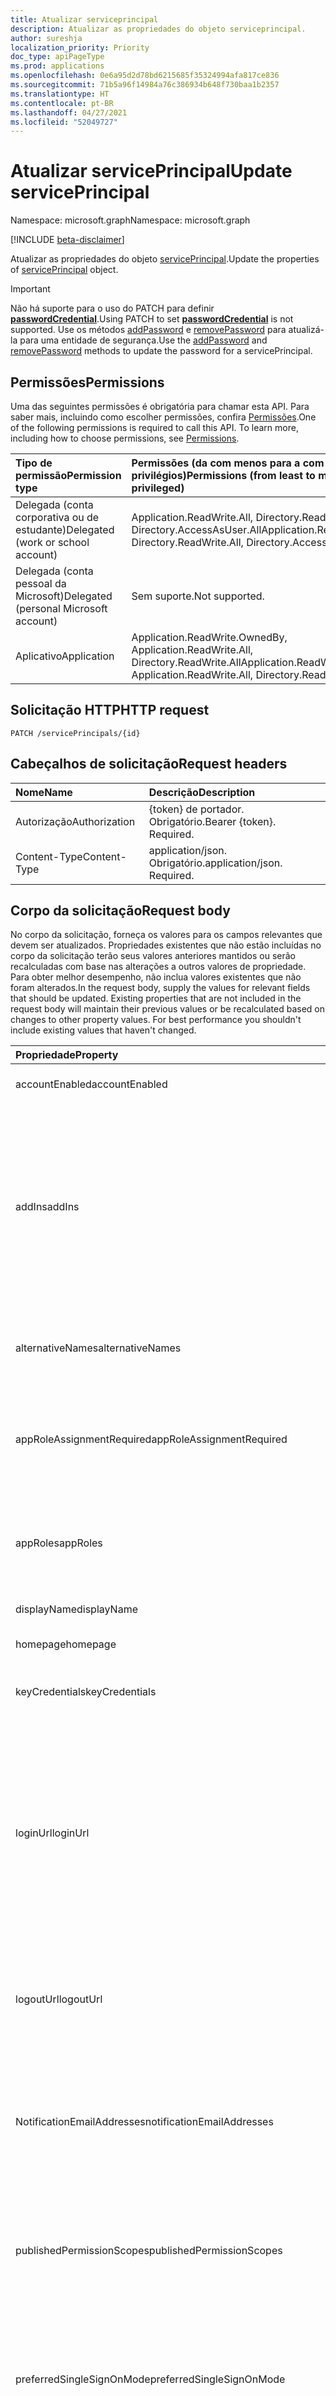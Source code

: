 ```yaml
---
title: Atualizar serviceprincipal
description: Atualizar as propriedades do objeto serviceprincipal.
author: sureshja
localization_priority: Priority
doc_type: apiPageType
ms.prod: applications
ms.openlocfilehash: 0e6a95d2d78bd6215685f35324994afa817ce836
ms.sourcegitcommit: 71b5a96f14984a76c386934b648f730baa1b2357
ms.translationtype: HT
ms.contentlocale: pt-BR
ms.lasthandoff: 04/27/2021
ms.locfileid: "52049727"
---
```

# <a name="update-serviceprincipal"></a><span data-ttu-id="b8c2f-103">Atualizar servicePrincipal</span><span class="sxs-lookup"><span data-stu-id="b8c2f-103">Update servicePrincipal</span></span>

<span data-ttu-id="b8c2f-104">Namespace: microsoft.graph</span><span class="sxs-lookup"><span data-stu-id="b8c2f-104">Namespace: microsoft.graph</span></span>

[!INCLUDE [beta-disclaimer](../../includes/beta-disclaimer.md)]

<span data-ttu-id="b8c2f-105">Atualizar as propriedades do objeto [servicePrincipal](../resources/serviceprincipal.md).</span><span class="sxs-lookup"><span data-stu-id="b8c2f-105">Update the properties of [servicePrincipal](../resources/serviceprincipal.md) object.</span></span>

> [!IMPORTANT]
> <span data-ttu-id="b8c2f-106">Não há suporte para o uso do PATCH para definir [**passwordCredential**](../resources/passwordcredential.md).</span><span class="sxs-lookup"><span data-stu-id="b8c2f-106">Using PATCH to set [**passwordCredential**](../resources/passwordcredential.md) is not supported.</span></span> <span data-ttu-id="b8c2f-107">Use os métodos [addPassword](./serviceprincipal-addpassword.md) e [removePassword](./serviceprincipal-removepassword.md) para atualizá-la para uma entidade de segurança.</span><span class="sxs-lookup"><span data-stu-id="b8c2f-107">Use the [addPassword](./serviceprincipal-addpassword.md) and [removePassword](./serviceprincipal-removepassword.md) methods to update the password for a servicePrincipal.</span></span>

## <a name="permissions"></a><span data-ttu-id="b8c2f-108">Permissões</span><span class="sxs-lookup"><span data-stu-id="b8c2f-108">Permissions</span></span>
<span data-ttu-id="b8c2f-p102">Uma das seguintes permissões é obrigatória para chamar esta API. Para saber mais, incluindo como escolher permissões, confira [Permissões](/graph/permissions-reference).</span><span class="sxs-lookup"><span data-stu-id="b8c2f-p102">One of the following permissions is required to call this API. To learn more, including how to choose permissions, see [Permissions](/graph/permissions-reference).</span></span>

|<span data-ttu-id="b8c2f-111">Tipo de permissão</span><span class="sxs-lookup"><span data-stu-id="b8c2f-111">Permission type</span></span>      | <span data-ttu-id="b8c2f-112">Permissões (da com menos para a com mais privilégios)</span><span class="sxs-lookup"><span data-stu-id="b8c2f-112">Permissions (from least to most privileged)</span></span>              |
|:--------------------|:---------------------------------------------------------|
|<span data-ttu-id="b8c2f-113">Delegada (conta corporativa ou de estudante)</span><span class="sxs-lookup"><span data-stu-id="b8c2f-113">Delegated (work or school account)</span></span> | <span data-ttu-id="b8c2f-114">Application.ReadWrite.All, Directory.ReadWrite.All, Directory.AccessAsUser.All</span><span class="sxs-lookup"><span data-stu-id="b8c2f-114">Application.ReadWrite.All, Directory.ReadWrite.All, Directory.AccessAsUser.All</span></span>    |
|<span data-ttu-id="b8c2f-115">Delegada (conta pessoal da Microsoft)</span><span class="sxs-lookup"><span data-stu-id="b8c2f-115">Delegated (personal Microsoft account)</span></span> | <span data-ttu-id="b8c2f-116">Sem suporte.</span><span class="sxs-lookup"><span data-stu-id="b8c2f-116">Not supported.</span></span>    |
|<span data-ttu-id="b8c2f-117">Aplicativo</span><span class="sxs-lookup"><span data-stu-id="b8c2f-117">Application</span></span> | <span data-ttu-id="b8c2f-118">Application.ReadWrite.OwnedBy, Application.ReadWrite.All, Directory.ReadWrite.All</span><span class="sxs-lookup"><span data-stu-id="b8c2f-118">Application.ReadWrite.OwnedBy, Application.ReadWrite.All, Directory.ReadWrite.All</span></span> |

## <a name="http-request"></a><span data-ttu-id="b8c2f-119">Solicitação HTTP</span><span class="sxs-lookup"><span data-stu-id="b8c2f-119">HTTP request</span></span>
<!-- { "blockType": "ignored" } -->
```http
PATCH /servicePrincipals/{id}
```
## <a name="request-headers"></a><span data-ttu-id="b8c2f-120">Cabeçalhos de solicitação</span><span class="sxs-lookup"><span data-stu-id="b8c2f-120">Request headers</span></span>
| <span data-ttu-id="b8c2f-121">Nome</span><span class="sxs-lookup"><span data-stu-id="b8c2f-121">Name</span></span>       | <span data-ttu-id="b8c2f-122">Descrição</span><span class="sxs-lookup"><span data-stu-id="b8c2f-122">Description</span></span>|
|:-----------|:----------|
| <span data-ttu-id="b8c2f-123">Autorização</span><span class="sxs-lookup"><span data-stu-id="b8c2f-123">Authorization</span></span> | <span data-ttu-id="b8c2f-p103">{token} de portador. Obrigatório.</span><span class="sxs-lookup"><span data-stu-id="b8c2f-p103">Bearer {token}. Required.</span></span>  |
| <span data-ttu-id="b8c2f-126">Content-Type</span><span class="sxs-lookup"><span data-stu-id="b8c2f-126">Content-Type</span></span> | <span data-ttu-id="b8c2f-p104">application/json. Obrigatório.</span><span class="sxs-lookup"><span data-stu-id="b8c2f-p104">application/json. Required.</span></span> |

## <a name="request-body"></a><span data-ttu-id="b8c2f-129">Corpo da solicitação</span><span class="sxs-lookup"><span data-stu-id="b8c2f-129">Request body</span></span>
<span data-ttu-id="b8c2f-p105">No corpo da solicitação, forneça os valores para os campos relevantes que devem ser atualizados. Propriedades existentes que não estão incluídas no corpo da solicitação terão seus valores anteriores mantidos ou serão recalculadas com base nas alterações a outros valores de propriedade. Para obter melhor desempenho, não inclua valores existentes que não foram alterados.</span><span class="sxs-lookup"><span data-stu-id="b8c2f-p105">In the request body, supply the values for relevant fields that should be updated. Existing properties that are not included in the request body will maintain their previous values or be recalculated based on changes to other property values. For best performance you shouldn't include existing values that haven't changed.</span></span>

| <span data-ttu-id="b8c2f-133">Propriedade</span><span class="sxs-lookup"><span data-stu-id="b8c2f-133">Property</span></span>     | <span data-ttu-id="b8c2f-134">Tipo</span><span class="sxs-lookup"><span data-stu-id="b8c2f-134">Type</span></span> |<span data-ttu-id="b8c2f-135">Descrição</span><span class="sxs-lookup"><span data-stu-id="b8c2f-135">Description</span></span>|
|:---------------|:--------|:----------|
|<span data-ttu-id="b8c2f-136">accountEnabled</span><span class="sxs-lookup"><span data-stu-id="b8c2f-136">accountEnabled</span></span>|<span data-ttu-id="b8c2f-137">Boolean</span><span class="sxs-lookup"><span data-stu-id="b8c2f-137">Boolean</span></span>| <span data-ttu-id="b8c2f-138">**True** se a entidade de serviço estiver habilitada; caso contrário, **false**.</span><span class="sxs-lookup"><span data-stu-id="b8c2f-138">**true** if the service principal account is enabled; otherwise, **false**.</span></span>|
| <span data-ttu-id="b8c2f-139">addIns</span><span class="sxs-lookup"><span data-stu-id="b8c2f-139">addIns</span></span> | [<span data-ttu-id="b8c2f-140">addIn</span><span class="sxs-lookup"><span data-stu-id="b8c2f-140">addIn</span></span>](../resources/addin.md) | <span data-ttu-id="b8c2f-141">Define o comportamento personalizado que um serviço de consumo pode usar para chamar um aplicativo em contextos específicos.</span><span class="sxs-lookup"><span data-stu-id="b8c2f-141">Defines custom behavior that a consuming service can use to call an app in specific contexts.</span></span> <span data-ttu-id="b8c2f-142">Por exemplo, aplicativos que podem renderizar fluxos de arquivo [podem definir a propriedade addIns](/onedrive/developer/file-handlers/?view=odsp-graph-online) para a funcionalidade "FileHandler".</span><span class="sxs-lookup"><span data-stu-id="b8c2f-142">For example, applications that can render file streams [may set the addIns property](/onedrive/developer/file-handlers/?view=odsp-graph-online) for its "FileHandler" functionality.</span></span> <span data-ttu-id="b8c2f-143">Isso permitirá que os serviços como o Microsoft 365 chamem o aplicativo no contexto de um documento no qual o usuário esteja trabalhando.</span><span class="sxs-lookup"><span data-stu-id="b8c2f-143">This will let services like Microsoft 365 call the application in the context of a document the user is working on.</span></span>|
|<span data-ttu-id="b8c2f-144">alternativeNames</span><span class="sxs-lookup"><span data-stu-id="b8c2f-144">alternativeNames</span></span>|<span data-ttu-id="b8c2f-145">Coleção de cadeias de caracteres</span><span class="sxs-lookup"><span data-stu-id="b8c2f-145">String collection</span></span>| <span data-ttu-id="b8c2f-146">Usado para recuperar entidades de serviço por assinatura, identificar grupo de recursos e IDs de recursos completos de [identidades gerenciadas](https://aka.ms/azuremanagedidentity).</span><span class="sxs-lookup"><span data-stu-id="b8c2f-146">Used to retrieve service principals by subscription, identify resource group and full resource ids for [managed identities](https://aka.ms/azuremanagedidentity).</span></span>|
|<span data-ttu-id="b8c2f-147">appRoleAssignmentRequired</span><span class="sxs-lookup"><span data-stu-id="b8c2f-147">appRoleAssignmentRequired</span></span>|<span data-ttu-id="b8c2f-148">Boolean</span><span class="sxs-lookup"><span data-stu-id="b8c2f-148">Boolean</span></span>|<span data-ttu-id="b8c2f-149">Especifica se um **appRoleAssignment** de um usuário ou grupo é necessário antes que o Azure AD emita um token de usuário ou de acesso ao aplicativo.</span><span class="sxs-lookup"><span data-stu-id="b8c2f-149">Specifies whether an **appRoleAssignment** to a user or group is required before Azure AD will issue a user or access token to the application.</span></span> <span data-ttu-id="b8c2f-150">Não anulável.</span><span class="sxs-lookup"><span data-stu-id="b8c2f-150">Not nullable.</span></span> |
|<span data-ttu-id="b8c2f-151">appRoles</span><span class="sxs-lookup"><span data-stu-id="b8c2f-151">appRoles</span></span>|<span data-ttu-id="b8c2f-152">[appRole](../resources/approle.md) collection</span><span class="sxs-lookup"><span data-stu-id="b8c2f-152">[appRole](../resources/approle.md) collection</span></span>|<span data-ttu-id="b8c2f-153">As funções do aplicativo expostas pelo aplicativo associado.</span><span class="sxs-lookup"><span data-stu-id="b8c2f-153">The application roles exposed by the associated application.</span></span> <span data-ttu-id="b8c2f-154">Para obter mais informações, confira a definição da propriedade **appRoles** no recurso [aplicativo](../resources/application.md).</span><span class="sxs-lookup"><span data-stu-id="b8c2f-154">For more information see the **appRoles** property definition on the [application](../resources/application.md) resource.</span></span> <span data-ttu-id="b8c2f-155">Não anulável.</span><span class="sxs-lookup"><span data-stu-id="b8c2f-155">Not nullable.</span></span> |
|<span data-ttu-id="b8c2f-156">displayName</span><span class="sxs-lookup"><span data-stu-id="b8c2f-156">displayName</span></span>|<span data-ttu-id="b8c2f-157">String</span><span class="sxs-lookup"><span data-stu-id="b8c2f-157">String</span></span>|<span data-ttu-id="b8c2f-158">O nome de exibição da entidade de serviço.</span><span class="sxs-lookup"><span data-stu-id="b8c2f-158">The display name for the service principal.</span></span>|
|<span data-ttu-id="b8c2f-159">homepage</span><span class="sxs-lookup"><span data-stu-id="b8c2f-159">homepage</span></span>|<span data-ttu-id="b8c2f-160">String</span><span class="sxs-lookup"><span data-stu-id="b8c2f-160">String</span></span>|<span data-ttu-id="b8c2f-161">Página inicial ou página de aterrissagem do aplicativo.</span><span class="sxs-lookup"><span data-stu-id="b8c2f-161">Home page or landing page of the application.</span></span>|
|<span data-ttu-id="b8c2f-162">keyCredentials</span><span class="sxs-lookup"><span data-stu-id="b8c2f-162">keyCredentials</span></span>|<span data-ttu-id="b8c2f-163">[keyCredential](../resources/keycredential.md) collection</span><span class="sxs-lookup"><span data-stu-id="b8c2f-163">[keyCredential](../resources/keycredential.md) collection</span></span>|<span data-ttu-id="b8c2f-p109">A coleta de principais credenciais associadas ao diretor de serviços. Não pode ser anulado.</span><span class="sxs-lookup"><span data-stu-id="b8c2f-p109">The collection of key credentials associated with the service principal. Not nullable.</span></span>            |
|<span data-ttu-id="b8c2f-166">loginUrl</span><span class="sxs-lookup"><span data-stu-id="b8c2f-166">loginUrl</span></span>|<span data-ttu-id="b8c2f-167">String</span><span class="sxs-lookup"><span data-stu-id="b8c2f-167">String</span></span>|<span data-ttu-id="b8c2f-168">Especifica a URL na qual o provedor de serviços redireciona o usuário para a autenticação do Azure AD.</span><span class="sxs-lookup"><span data-stu-id="b8c2f-168">Specifies the URL where the service provider redirects the user to Azure AD to authenticate.</span></span> <span data-ttu-id="b8c2f-169">O Azure AD usa a URL para iniciar o aplicativo do Microsoft 365 ou o Azure AD My Apps.</span><span class="sxs-lookup"><span data-stu-id="b8c2f-169">Azure AD uses the URL to launch the application from Microsoft 365 or the Azure AD My Apps.</span></span> <span data-ttu-id="b8c2f-170">Quando em branco, o Azure AD executa o logon iniciado pelo IdP de aplicativos configurados com o [logon único baseado em SAML](/azure/active-directory/manage-apps/what-is-single-sign-on#saml-sso).</span><span class="sxs-lookup"><span data-stu-id="b8c2f-170">When blank, Azure AD performs IdP-initiated sign-on for applications configured with [SAML-based single sign-on](/azure/active-directory/manage-apps/what-is-single-sign-on#saml-sso).</span></span> <span data-ttu-id="b8c2f-171">O usuário inicia o aplicativo do Microsoft 365, o Azure AD My Apps ou a URL de SSO do Azure AD.</span><span class="sxs-lookup"><span data-stu-id="b8c2f-171">The user launches the application from Microsoft 365, the Azure AD My Apps, or the Azure AD SSO URL.</span></span>|
|<span data-ttu-id="b8c2f-172">logoutUrl</span><span class="sxs-lookup"><span data-stu-id="b8c2f-172">logoutUrl</span></span>|<span data-ttu-id="b8c2f-173">String</span><span class="sxs-lookup"><span data-stu-id="b8c2f-173">String</span></span>| <span data-ttu-id="b8c2f-174">Especifica a URL que será usada pela autorização do serviço da Microsoft para fazer logoff de um usuário usando protocolos de logoff [front-channel](https://openid.net/specs/openid-connect-frontchannel-1_0.html), [back-channel](https://openid.net/specs/openid-connect-backchannel-1_0.html) ou SAML.</span><span class="sxs-lookup"><span data-stu-id="b8c2f-174">Specifies the URL that will be used by Microsoft's authorization service to logout an user using [front-channel](https://openid.net/specs/openid-connect-frontchannel-1_0.html), [back-channel](https://openid.net/specs/openid-connect-backchannel-1_0.html) or SAML logout protocols.</span></span>|
|<span data-ttu-id="b8c2f-175">NotificationEmailAddresses</span><span class="sxs-lookup"><span data-stu-id="b8c2f-175">notificationEmailAddresses</span></span>|<span data-ttu-id="b8c2f-176">Coleção de cadeias de caracteres</span><span class="sxs-lookup"><span data-stu-id="b8c2f-176">String collection</span></span>|<span data-ttu-id="b8c2f-177">Especifica a lista de endereços de email para os quais o Azure AD envia uma notificação quando o certificado ativo está próximo da data de validade.</span><span class="sxs-lookup"><span data-stu-id="b8c2f-177">Specifies the list of email addresses where Azure AD sends a notification when the active certificate is near the expiration date.</span></span> <span data-ttu-id="b8c2f-178">Isso é apenas para os certificados usados ​​para assinar o token SAML emitido para aplicativos da Galeria do Azure AD.</span><span class="sxs-lookup"><span data-stu-id="b8c2f-178">This is only for the certificates used to sign the SAML token issued for Azure AD Gallery applications.</span></span>|
|<span data-ttu-id="b8c2f-179">publishedPermissionScopes</span><span class="sxs-lookup"><span data-stu-id="b8c2f-179">publishedPermissionScopes</span></span>|<span data-ttu-id="b8c2f-180">coleção [permissionScope](../resources/permissionScope.md)</span><span class="sxs-lookup"><span data-stu-id="b8c2f-180">[permissionScope](../resources/permissionScope.md) collection</span></span>|<span data-ttu-id="b8c2f-181">As permissões OAuth 2.0 expostas pelo aplicativo associado.</span><span class="sxs-lookup"><span data-stu-id="b8c2f-181">The OAuth 2.0 permissions exposed by the associated application.</span></span> <span data-ttu-id="b8c2f-182">Para obter mais informações, confira a definição da propriedade **oauth2PermissionScopes** no recurso [aplicativo](../resources/application.md).</span><span class="sxs-lookup"><span data-stu-id="b8c2f-182">For more information see the **oauth2PermissionScopes** property definition on the [application](../resources/application.md) resource.</span></span> <span data-ttu-id="b8c2f-183">Não anulável.</span><span class="sxs-lookup"><span data-stu-id="b8c2f-183">Not nullable.</span></span>            |
|<span data-ttu-id="b8c2f-184">preferredSingleSignOnMode</span><span class="sxs-lookup"><span data-stu-id="b8c2f-184">preferredSingleSignOnMode</span></span>|<span data-ttu-id="b8c2f-185">cadeia de caracteres</span><span class="sxs-lookup"><span data-stu-id="b8c2f-185">string</span></span>|<span data-ttu-id="b8c2f-186">Especifica o modo de logon único configurado para este aplicativo.</span><span class="sxs-lookup"><span data-stu-id="b8c2f-186">Specifies the single sign-on mode configured for this application.</span></span> <span data-ttu-id="b8c2f-187">O Azure AD usa o modo de logon único preferido para iniciar o aplicativo do Microsoft 365 ou o Azure AD My Apps.</span><span class="sxs-lookup"><span data-stu-id="b8c2f-187">Azure AD uses the preferred single sign-on mode to launch the application from Microsoft 365 or the Azure AD My Apps.</span></span> <span data-ttu-id="b8c2f-188">Os valores com suporte são password, saml, external e oidc.</span><span class="sxs-lookup"><span data-stu-id="b8c2f-188">The supported values are password, saml, external, and oidc.</span></span>|
|<span data-ttu-id="b8c2f-189">preferredTokenSigningKeyEndDateTime</span><span class="sxs-lookup"><span data-stu-id="b8c2f-189">preferredTokenSigningKeyEndDateTime</span></span>|<span data-ttu-id="b8c2f-190">DateTimeOffset</span><span class="sxs-lookup"><span data-stu-id="b8c2f-190">DateTimeOffset</span></span>|<span data-ttu-id="b8c2f-191">Especifica a data da expiração do keyCredential usado para a assinatura do token, marcado por **preferredTokenSigningKeyThumbprint**.</span><span class="sxs-lookup"><span data-stu-id="b8c2f-191">Specifies the expiration date of the keyCredential used for token signing, marked by **preferredTokenSigningKeyThumbprint**.</span></span>|
|<span data-ttu-id="b8c2f-192">preferredTokenSigningKeyThumbprint</span><span class="sxs-lookup"><span data-stu-id="b8c2f-192">preferredTokenSigningKeyThumbprint</span></span>|<span data-ttu-id="b8c2f-193">String</span><span class="sxs-lookup"><span data-stu-id="b8c2f-193">String</span></span>|<span data-ttu-id="b8c2f-194">Reservado apenas para uso interno.</span><span class="sxs-lookup"><span data-stu-id="b8c2f-194">Reserved for internal use only.</span></span> <span data-ttu-id="b8c2f-195">Não escreva ou dependa de alguma forma dessa propriedade.</span><span class="sxs-lookup"><span data-stu-id="b8c2f-195">Do not write or otherwise rely on this property.</span></span> <span data-ttu-id="b8c2f-196">Pode ser removida em versões futuras.</span><span class="sxs-lookup"><span data-stu-id="b8c2f-196">May be removed in future versions.</span></span> |
|<span data-ttu-id="b8c2f-197">publisherName</span><span class="sxs-lookup"><span data-stu-id="b8c2f-197">publisherName</span></span>|<span data-ttu-id="b8c2f-198">String</span><span class="sxs-lookup"><span data-stu-id="b8c2f-198">String</span></span>|<span data-ttu-id="b8c2f-199">O nome de exibição do locatário no qual o aplicativo associado está especificado.</span><span class="sxs-lookup"><span data-stu-id="b8c2f-199">The display name of the tenant in which the associated application is specified.</span></span>|
|<span data-ttu-id="b8c2f-200">replyUrls</span><span class="sxs-lookup"><span data-stu-id="b8c2f-200">replyUrls</span></span>|<span data-ttu-id="b8c2f-201">String collection</span><span class="sxs-lookup"><span data-stu-id="b8c2f-201">String collection</span></span>|<span data-ttu-id="b8c2f-p115">URLs para as quais os tokens de usuário são enviados para se conectar com a aplicação associada, ou as URIs redirecionadas para as quais os códigos de autorização OAuth 2.0 e os tokens de acesso são enviados para a aplicação associada. Não pode ser anulado.</span><span class="sxs-lookup"><span data-stu-id="b8c2f-p115">The URLs that user tokens are sent to for sign in with the associated application, or the redirect URIs that OAuth 2.0 authorization codes and access tokens are sent to for the associated application. Not nullable.</span></span> |
|<span data-ttu-id="b8c2f-204">samlSingleSignOnSettings</span><span class="sxs-lookup"><span data-stu-id="b8c2f-204">samlSingleSignOnSettings</span></span>|[<span data-ttu-id="b8c2f-205">samlSingleSignOnSettings</span><span class="sxs-lookup"><span data-stu-id="b8c2f-205">samlSingleSignOnSettings</span></span>](../resources/samlsinglesignonsettings.md)|<span data-ttu-id="b8c2f-206">A coleção das configurações relacionadas ao logon único do SAML.</span><span class="sxs-lookup"><span data-stu-id="b8c2f-206">The collection for settings related to saml single sign-on.</span></span>|
|<span data-ttu-id="b8c2f-207">servicePrincipalNames</span><span class="sxs-lookup"><span data-stu-id="b8c2f-207">servicePrincipalNames</span></span>|<span data-ttu-id="b8c2f-208">Coleção de cadeias de caracteres</span><span class="sxs-lookup"><span data-stu-id="b8c2f-208">String collection</span></span>|<span data-ttu-id="b8c2f-209">Contém a lista de **identificadoresUris**, copiados do [aplicativo](../resources/application.md) associado.</span><span class="sxs-lookup"><span data-stu-id="b8c2f-209">Contains the list of **identifiersUris**, copied over from the associated [application](../resources/application.md).</span></span> <span data-ttu-id="b8c2f-210">É possível adicionar valores adicionais aos aplicativos híbridos.</span><span class="sxs-lookup"><span data-stu-id="b8c2f-210">Additional values can be added to hybrid applications.</span></span> <span data-ttu-id="b8c2f-211">Esses valores podem ser usados ​​para identificar as permissões apresentadas por esse aplicativo no Azure AD.</span><span class="sxs-lookup"><span data-stu-id="b8c2f-211">These values can be used to identify the permissions exposed by this app within Azure AD.</span></span> <span data-ttu-id="b8c2f-212">Por exemplo,</span><span class="sxs-lookup"><span data-stu-id="b8c2f-212">For example,</span></span><ul><li><span data-ttu-id="b8c2f-213">Os aplicativos cliente solicitando permissões para este recurso podem usar esses URIs para especificar as permissões necessárias na propriedade **requiredResourceAccess** do manifesto do aplicativo, ou na lâmina "permissões de API" na experiência de registros de aplicativos.</span><span class="sxs-lookup"><span data-stu-id="b8c2f-213">Client apps requesting permissions to this resource can use these URIs to specify needed permissions in the **requiredResourceAccess** property of their application manifest, or in the "API permissions" blade on the App registrations experience.</span></span></li><li><span data-ttu-id="b8c2f-214">Os aplicativos cliente podem especificar um URI de recurso com base nos valores dessa propriedade para adquirir um token de acesso, que é o URI retornado na declaração "aud".</span><span class="sxs-lookup"><span data-stu-id="b8c2f-214">Client apps can specify a resource URI which is based on the values of this property to acquire an access token, which is the URI returned in the “aud” claim.</span></span></li></ul><br><span data-ttu-id="b8c2f-p117">O operador é necessário para filtrar expressões nas propriedades multivalorizadas. Não pode ser anulado.</span><span class="sxs-lookup"><span data-stu-id="b8c2f-p117">The any operator is required for filter expressions on multi-valued properties. Not nullable.</span></span>|
|<span data-ttu-id="b8c2f-217">tags</span><span class="sxs-lookup"><span data-stu-id="b8c2f-217">tags</span></span>|<span data-ttu-id="b8c2f-218">String collection</span><span class="sxs-lookup"><span data-stu-id="b8c2f-218">String collection</span></span>| <span data-ttu-id="b8c2f-219">Não anulável.</span><span class="sxs-lookup"><span data-stu-id="b8c2f-219">Not nullable.</span></span> |
|<span data-ttu-id="b8c2f-220">tokenEncryptionKeyId</span><span class="sxs-lookup"><span data-stu-id="b8c2f-220">tokenEncryptionKeyId</span></span>|<span data-ttu-id="b8c2f-221">Cadeia de caracteres</span><span class="sxs-lookup"><span data-stu-id="b8c2f-221">String</span></span>|<span data-ttu-id="b8c2f-222">Especifica a keyId de uma chave pública da coleção keyCredentials.</span><span class="sxs-lookup"><span data-stu-id="b8c2f-222">Specifies the keyId of a public key from the keyCredentials collection.</span></span> <span data-ttu-id="b8c2f-223">Quando configurado, o Azure AD emite tokens para este aplicativo criptografado usando a chave especificada por essa propriedade.</span><span class="sxs-lookup"><span data-stu-id="b8c2f-223">When configured, Azure AD issues tokens for this application encrypted using the key specified by this property.</span></span> <span data-ttu-id="b8c2f-224">O código de aplicativo que recebe o token criptografado deve usar a chave privada correspondente para descriptografar o token a fim de que ele possa ser usado para o usuário conectado.</span><span class="sxs-lookup"><span data-stu-id="b8c2f-224">The application code that receives the encrypted token must use the matching private key to decrypt the token before it can be used for the signed-in user.</span></span>|

## <a name="response"></a><span data-ttu-id="b8c2f-225">Resposta</span><span class="sxs-lookup"><span data-stu-id="b8c2f-225">Response</span></span>

<span data-ttu-id="b8c2f-226">Se bem-sucedido, este método retorna um código de resposta `204 No Content` e um objeto atualizado [servicePrincipal](../resources/serviceprincipal.md) no corpo da resposta.</span><span class="sxs-lookup"><span data-stu-id="b8c2f-226">If successful, this method returns a `204 No Content` response code and updated [servicePrincipal](../resources/serviceprincipal.md) object in the response body.</span></span>
## <a name="examples"></a><span data-ttu-id="b8c2f-227">Exemplos</span><span class="sxs-lookup"><span data-stu-id="b8c2f-227">Examples</span></span>
### <a name="request"></a><span data-ttu-id="b8c2f-228">Solicitação</span><span class="sxs-lookup"><span data-stu-id="b8c2f-228">Request</span></span>
<span data-ttu-id="b8c2f-229">Este é um exemplo da solicitação.</span><span class="sxs-lookup"><span data-stu-id="b8c2f-229">Here is an example of the request.</span></span>


# <a name="http"></a>[<span data-ttu-id="b8c2f-230">HTTP</span><span class="sxs-lookup"><span data-stu-id="b8c2f-230">HTTP</span></span>](#tab/http)
<!-- {
  "blockType": "request",
  "name": "update_serviceprincipal"
}-->

```http
PATCH https://graph.microsoft.com/beta/servicePrincipals/{id}
Content-type: application/json
Content-length: 391

{
  "appRoleAssignmentRequired": true
}
```
# <a name="c"></a>[<span data-ttu-id="b8c2f-231">C#</span><span class="sxs-lookup"><span data-stu-id="b8c2f-231">C#</span></span>](#tab/csharp)
[!INCLUDE [sample-code](../includes/snippets/csharp/update-serviceprincipal-csharp-snippets.md)]
[!INCLUDE [sdk-documentation](../includes/snippets/snippets-sdk-documentation-link.md)]

# <a name="javascript"></a>[<span data-ttu-id="b8c2f-232">JavaScript</span><span class="sxs-lookup"><span data-stu-id="b8c2f-232">JavaScript</span></span>](#tab/javascript)
[!INCLUDE [sample-code](../includes/snippets/javascript/update-serviceprincipal-javascript-snippets.md)]
[!INCLUDE [sdk-documentation](../includes/snippets/snippets-sdk-documentation-link.md)]

# <a name="objective-c"></a>[<span data-ttu-id="b8c2f-233">Objective-C</span><span class="sxs-lookup"><span data-stu-id="b8c2f-233">Objective-C</span></span>](#tab/objc)
[!INCLUDE [sample-code](../includes/snippets/objc/update-serviceprincipal-objc-snippets.md)]
[!INCLUDE [sdk-documentation](../includes/snippets/snippets-sdk-documentation-link.md)]

# <a name="java"></a>[<span data-ttu-id="b8c2f-234">Java</span><span class="sxs-lookup"><span data-stu-id="b8c2f-234">Java</span></span>](#tab/java)
[!INCLUDE [sample-code](../includes/snippets/java/update-serviceprincipal-java-snippets.md)]
[!INCLUDE [sdk-documentation](../includes/snippets/snippets-sdk-documentation-link.md)]

---


### <a name="response"></a><span data-ttu-id="b8c2f-235">Resposta</span><span class="sxs-lookup"><span data-stu-id="b8c2f-235">Response</span></span>
<span data-ttu-id="b8c2f-236">Veja a seguir um exemplo da resposta.</span><span class="sxs-lookup"><span data-stu-id="b8c2f-236">Here is an example of the response.</span></span> <span data-ttu-id="b8c2f-237">Observação: o objeto de resposta exibido aqui pode ser encurtado para legibilidade.</span><span class="sxs-lookup"><span data-stu-id="b8c2f-237">Note: The response object shown here might be shortened for readability.</span></span>
<!-- {
  "blockType": "response",
  "truncated": true,
  "@odata.type": "microsoft.graph.servicePrincipal"
} -->

```http
HTTP/1.1 204 No Content
```

<!-- uuid: 8fcb5dbc-d5aa-4681-8e31-b001d5168d79
2015-10-25 14:57:30 UTC -->
<!--
{
  "type": "#page.annotation",
  "description": "Update serviceprincipal",
  "keywords": "",
  "section": "documentation",
  "tocPath": "",
  "suppressions": [
  ]
}
-->




